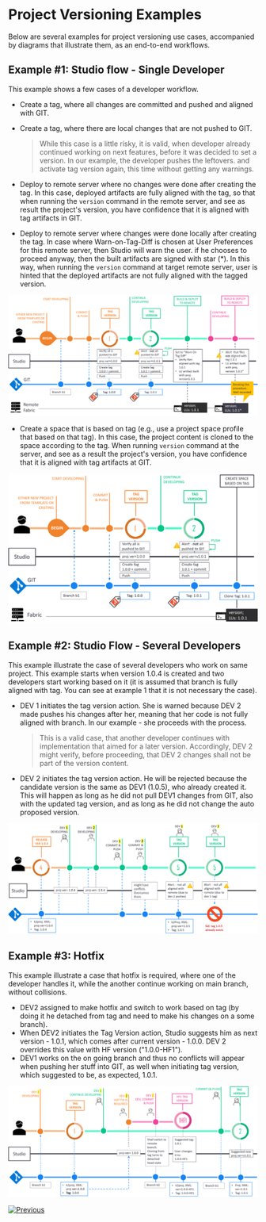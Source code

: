 # Project Versioning Examples

Below are several examples for project versioning use cases, accompanied by diagrams that illustrate them, as an end-to-end workflows.



## Example #1: Studio flow - Single Developer 

This example shows a few cases of a developer workflow.

* Create a tag, where all changes are committed and pushed and aligned with GIT.

* Create a tag, where there are local changes that are not pushed to GIT.

  > While this case is a little risky, it is valid, when developer already continued working on next features, before it was decided to set a version. In our example, the developer pushes the leftovers. and activate tag version again, this time without getting any warnings.

<studio> 

* Deploy to remote server where no changes were done after creating the tag. In this case, deployed artifacts are fully aligned with the tag, so that when running the `version` command in the remote server, and see as result the project's version, you have confidence that it is aligned with tag artifacts in GIT.

* Deploy to remote server where  changes were done locally after creating the tag. In case where  Warn-on-Tag-Diff is chosen at User Preferences for this remote server, then Studio will warn the user. if he chooses to proceed anyway, then the built artifacts are signed with star (*). In this way, when running the `version` command at target remote server, user is hinted that the deployed artifacts are not fully aligned with the tagged version.



![diagram](images/04_single_dev_diagram.png)

</studio> 



<web>

* Create a space that is based on tag (e.g., use a project space profile that based on that tag). In this case, the project content is cloned to the space according to the tag. When running `version` command at the server, and see as a result the project's version, you have confidence that it is aligned with tag artifacts at GIT.

  

![diagram](images/04_web_single_dev_diagram.png)

</web>



## Example #2: Studio Flow - Several Developers

This example illustrate the case of several developers who work on same project. This example starts when version 1.0.4 is created and two developers start working based on it (it is assumed that branch is fully aligned with tag. You can see at example 1 that it is not necessary the case).

* DEV 1 initiates the tag version action. She is warned because DEV 2 made pushes his changes after her, meaning that her code is not fully aligned with branch. In our example - she proceeds with the process.

  >  This is a valid case, that another developer continues with implementation that aimed for a later version. Accordingly, DEV 2 might verify, before proceeding, that DEV 2 changes shall not be part of the version content.

* DEV 2 initiates the tag version action. He will be rejected because the candidate version is the same as DEV1 (1.0.5), who already created it. This will happen as long as he did not pull DEV1 changes from GIT, also with the updated tag version, and as long as he did not change the auto proposed version.



![diagram](images/04_few_dev_diagram.png)



## Example #3: Hotfix

This example illustrate a case that hotfix is required, where one of the developer handles it, while the another continue working on main branch, without collisions.

* DEV2 assigned to make hotfix and switch to work based on tag (by doing it he detached from tag and need to make his changes on a some branch).
* When DEV2 initiates the Tag Version action, Studio suggests him as next version - 1.0.1, which comes after current version - 1.0.0.  DEV 2 overrides this value with HF version ("1.0.0-HF1").
* DEV1 works on the on going branch and thus no conflicts will appear when pushing her stuff into GIT, as well when initiating tag version, which suggested to be, as expected, 1.0.1.



![diagram](images/04_hotfix_diagram.png)





[![Previous](/articles/images/Previous.png)](/articles/16_deploy_fabric/04_project_versioning.md)



